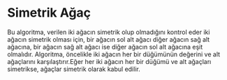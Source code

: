 # Simetrik Ağaç
Bu algoritma, verilen iki ağacın simetrik olup olmadığını kontrol eder
iki ağacın simetrik olması için, bir ağacın sol alt ağacı diğer ağacın sağ alt ağacına, bir ağacın sağ alt ağacı ise diğer ağacın sol alt ağacına eşit olmalıdır.
Algoritma, öncelikle iki ağacın her bir düğümünün
değerini ve alt ağaçlarını karşılaştırır.Eğer her iki ağacın her bir düğümü ve alt ağaçları simetrikse, ağaçlar simetrik olarak kabul edilir.
